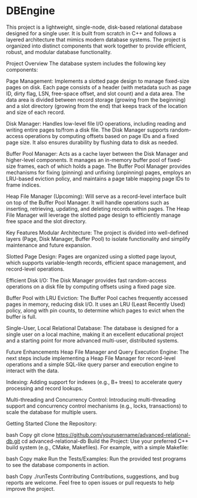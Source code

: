 # DBEngine

This project is a lightweight, single-node, disk-based relational database designed for a single user. It is built from scratch in C++ and follows a layered architecture that mimics modern database systems. The project is organized into distinct components that work together to provide efficient, robust, and modular database functionality.

Project Overview
The database system includes the following key components:

Page Management:
Implements a slotted page design to manage fixed-size pages on disk. Each page consists of a header (with metadata such as page ID, dirty flag, LSN, free-space offset, and slot count) and a data area. The data area is divided between record storage (growing from the beginning) and a slot directory (growing from the end) that keeps track of the location and size of each record.

Disk Manager:
Handles low-level file I/O operations, including reading and writing entire pages to/from a disk file. The Disk Manager supports random-access operations by computing offsets based on page IDs and a fixed page size. It also ensures durability by flushing data to disk as needed.

Buffer Pool Manager:
Acts as a cache layer between the Disk Manager and higher-level components. It manages an in-memory buffer pool of fixed-size frames, each of which holds a page. The Buffer Pool Manager provides mechanisms for fixing (pinning) and unfixing (unpinning) pages, employs an LRU-based eviction policy, and maintains a page table mapping page IDs to frame indices.

Heap File Manager (Upcoming):
Will serve as a record-level interface built on top of the Buffer Pool Manager. It will handle operations such as inserting, retrieving, updating, and deleting records within pages. The Heap File Manager will leverage the slotted page design to efficiently manage free space and the slot directory.

Key Features
Modular Architecture:
The project is divided into well-defined layers (Page, Disk Manager, Buffer Pool) to isolate functionality and simplify maintenance and future expansion.

Slotted Page Design:
Pages are organized using a slotted page layout, which supports variable-length records, efficient space management, and record-level operations.

Efficient Disk I/O:
The Disk Manager provides fast random-access operations on a disk file by computing offsets using a fixed page size.

Buffer Pool with LRU Eviction:
The Buffer Pool caches frequently accessed pages in memory, reducing disk I/O. It uses an LRU (Least Recently Used) policy, along with pin counts, to determine which pages to evict when the buffer is full.

Single-User, Local Relational Database:
The database is designed for a single user on a local machine, making it an excellent educational project and a starting point for more advanced multi-user, distributed systems.

Future Enhancements
Heap File Manager and Query Execution Engine:
The next steps include implementing a Heap File Manager for record-level operations and a simple SQL-like query parser and execution engine to interact with the data.

Indexing:
Adding support for indexes (e.g., B+ trees) to accelerate query processing and record lookups.

Multi-threading and Concurrency Control:
Introducing multi-threading support and concurrency control mechanisms (e.g., locks, transactions) to scale the database for multiple users.

Getting Started
Clone the Repository:

bash
Copy
git clone https://github.com/yourusername/advanced-relational-db.git
cd advanced-relational-db
Build the Project: Use your preferred C++ build system (e.g., CMake, Makefiles). For example, with a simple Makefile:

bash
Copy
make
Run the Tests/Examples: Run the provided test programs to see the database components in action.

bash
Copy
./runTests
Contributing
Contributions, suggestions, and bug reports are welcome. Feel free to open issues or pull requests to help improve the project.


